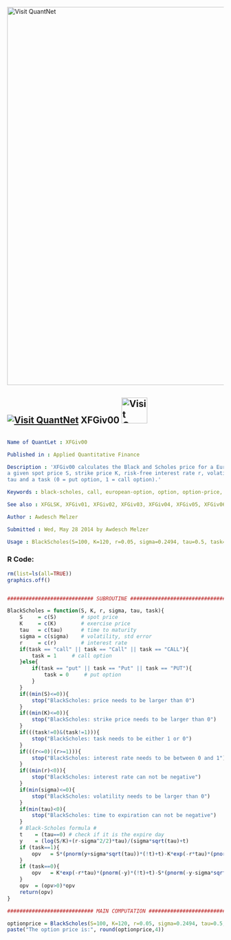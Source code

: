 
[<img src="https://github.com/QuantLet/Styleguide-and-FAQ/blob/master/pictures/banner.png" width="880" alt="Visit QuantNet">](http://quantlet.de/index.php?p=info)

## [<img src="https://github.com/QuantLet/Styleguide-and-Validation-procedure/blob/master/pictures/qloqo.png" alt="Visit QuantNet">](http://quantlet.de/) **XFGiv00** [<img src="https://github.com/QuantLet/Styleguide-and-Validation-procedure/blob/master/pictures/QN2.png" width="60" alt="Visit QuantNet 2.0">](http://quantlet.de/d3/ia)

```yaml

Name of QuantLet : XFGiv00

Published in : Applied Quantitative Finance

Description : 'XFGiv00 calculates the Black and Scholes price for a European call or put option for
a given spot price S, strike price K, risk-free interest rate r, volatility sigma, time to maturity
tau and a task (0 = put option, 1 = call option).'

Keywords : black-scholes, call, european-option, option, option-price, put

See also : XFGLSK, XFGiv01, XFGiv02, XFGiv03, XFGiv04, XFGiv05, XFGiv06

Author : Awdesch Melzer

Submitted : Wed, May 28 2014 by Awdesch Melzer

Usage : BlackScholes(S=100, K=120, r=0.05, sigma=0.2494, tau=0.5, task=1)

```


### R Code:
```r
rm(list=ls(all=TRUE))
graphics.off()


############################ SUBROUTINE ################################

BlackScholes = function(S, K, r, sigma, tau, task){
    S     = c(S)        # spot price
    K     = c(K)        # exercise price
    tau   = c(tau)      # time to maturity
    sigma = c(sigma)    # volatility, std error
    r     = c(r)        # interest rate  
    if(task == "call" || task == "Call" || task == "CALL"){
        task = 1     # call option
    }else{
        if(task == "put" || task == "Put" || task == "PUT"){
            task = 0     # put option
        }
    }  
    if((min(S)<=0)){
        stop("BlackScholes: price needs to be larger than 0")
    }
    if((min(K)<=0)){
        stop("BlackScholes: strike price needs to be larger than 0")
    }
    if(((task!=0)&(task!=1))){
        stop("BlackScholes: task needs to be either 1 or 0")
    }
    if(((r<=0)|(r>=1))){
        stop("BlackScholes: interest rate needs to be between 0 and 1")
    }
    if((min(r)<0)){
        stop("BlackScholes: interest rate can not be negative")
    }
    if(min(sigma)<=0){
        stop("BlackScholes: volatility needs to be larger than 0")	
    }  
    if(min(tau)<0){
        stop("BlackScholes: time to expiration can not be negative")	
    }
    # Black-Scholes formula #
    t    = (tau==0) # check if it is the expire day   							
    y    = (log(S/K)+(r-sigma^2/2)*tau)/(sigma*sqrt(tau)+t)
    if (task==1){
        opv   = S*(pnorm(y+sigma*sqrt(tau))*(!t)+t)-K*exp(-r*tau)*(pnorm(y)*(!t)+t)
    } 
    if (task==0){
        opv   = K*exp(-r*tau)*(pnorm(-y)*(!t)+t)-S*(pnorm(-y-sigma*sqrt(tau))*(!t)+t)
    }
    opv  = (opv>0)*opv
    return(opv)	
}

############################ MAIN COMPUTATION ##############################

optionprice = BlackScholes(S=100, K=120, r=0.05, sigma=0.2494, tau=0.5, task=1) # Call option
paste("The option price is:", round(optionprice,4))



```
